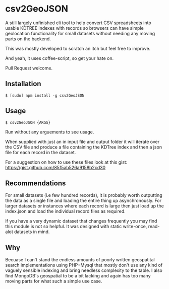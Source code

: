 # csv2GeoJSON #

 A still largely unfinished cli tool to help convert CSV spreadsheets into usable KDTREE indexes with records so browsers can have simple geolocation functionality for small datasets without needing any moving parts on the backend.

 This was mostly developed to scratch an itch but feel free to improve.

 And yeah, it uses coffee-script, so get your hate on.

 Pull Request welcome.

## Installation ##

    $ [sudo] npm install -g csv2GeoJSON

## Usage ##

    $ csv2GeoJSON {ARGS}

Run without any arguements to see usage.

When supplied with just an in input file and output folder it will iterate over the CSV file and produce a file containing the KDTree index and then a json file for each record in the dataset.

For a suggestion on how to use these files look at this gist: https://gist.github.com/85f5ab526a9158b2cd30

## Recommendations ##

For small datasets (i.e few hundred records), it is probably worth outputting the data as a single file and loading the entire thing up asynchronously. For larger datasets or instances where each record is large then just load up the index.json and load the individual record files as required.

If you have a very dynamic dataset that changes frequently you may find this module is not so helpful. It was designed with static write-once, read-alot datasets in mind.

## Why ##

Becuase I can't stand the endless amounts of poorly written geospatital search implementations using PHP+Mysql that mostly don't use any kind of vaguely sensible indexing and bring needless complexity to the table. I also find MongoDB's geospatial to be a bit lacking and again has too many moving parts for what such a simple use case.
